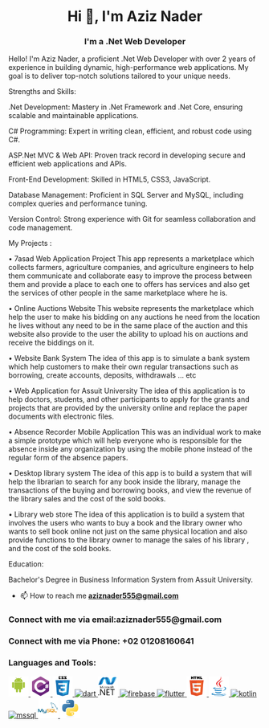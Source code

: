 <h1 align="center">Hi 👋, I'm Aziz Nader</h1>
<h3 align="center">I'm a .Net Web Developer</h3>

Hello! I'm Aziz Nader, a proficient .Net Web Developer with over 2 years of experience in building dynamic, high-performance web applications. My goal is to deliver top-notch solutions tailored to your unique needs.

Strengths and Skills:

.Net Development: Mastery in .Net Framework and .Net Core, ensuring scalable and maintainable applications.

C# Programming: Expert in writing clean, efficient, and robust code using C#.

ASP.Net MVC & Web API: Proven track record in developing secure and efficient web applications and APIs.

Front-End Development: Skilled in HTML5, CSS3, JavaScript.

Database Management: Proficient in SQL Server and MySQL, including complex queries and performance tuning.

Version Control: Strong experience with Git for seamless collaboration and code management.

My Projects :

•	7asad Web Application Project
	This app represents a marketplace which collects farmers, agriculture companies, and agriculture 
        engineers to help them communicate and collaborate easy to improve the process between them 
        and provide a place to each one to offers has services and also get the services of other people in 
        the same marketplace where he is.

•	Online Auctions Website
	This website represents the marketplace which help the user to make his bidding on any auctions 
        he need from the location he lives without any need to be in the same place of the auction and 
        this website also provide to the user the ability to upload his on auctions and receive the biddings 
        on it.

•	Website Bank System
	The idea of this app is to simulate a bank system which help customers to make their own regular 
        transactions such as borrowing, create accounts, deposits, withdrawals … etc

•	Web Application for Assuit University
	The idea of this application is to help doctors, students, and other participants to apply for the 
        grants and projects that are provided by the university online and replace the paper documents 
        with electronic files.

•	Absence Recorder Mobile Application
	This was an individual work to make a simple prototype which will help everyone who is 
        responsible for the absence inside any organization by using the mobile phone instead of the 
        regular form of the absence papers.

•	Desktop library system
	The idea of this app is to build a system that will help the librarian to search for any book inside the 
        library, manage the transactions of the buying and borrowing books, and view the revenue of the 
        library sales and the cost of the sold books.

•	Library web store
	The idea of this application is to build a system that involves the users who wants to buy a book 
        and the library owner who wants to sell book online not just on the same physical location and 
        also provide functions to the library owner to manage the sales of his library , and the cost of the 
        sold books.

Education:

Bachelor's Degree in Business Information System from Assuit University.
- 📫 How to reach me **aziznader555@gmail.com**

<h3 align="left">Connect with me via email:aziznader555@gmail.com</h3>
<h3 align="left">Connect with me via Phone: +02 01208160641 </h3>

</p>

<h3 align="left">Languages and Tools:</h3>
<p align="left"> <a href="https://developer.android.com" target="_blank" rel="noreferrer"> <img src="https://raw.githubusercontent.com/devicons/devicon/master/icons/android/android-original-wordmark.svg" alt="android" width="40" height="40"/> </a> <a href="https://www.w3schools.com/cs/" target="_blank" rel="noreferrer"> <img src="https://raw.githubusercontent.com/devicons/devicon/master/icons/csharp/csharp-original.svg" alt="csharp" width="40" height="40"/> </a> <a href="https://www.w3schools.com/css/" target="_blank" rel="noreferrer"> <img src="https://raw.githubusercontent.com/devicons/devicon/master/icons/css3/css3-original-wordmark.svg" alt="css3" width="40" height="40"/> </a> <a href="https://dart.dev" target="_blank" rel="noreferrer"> <img src="https://www.vectorlogo.zone/logos/dartlang/dartlang-icon.svg" alt="dart" width="40" height="40"/> </a> <a href="https://dotnet.microsoft.com/" target="_blank" rel="noreferrer"> <img src="https://raw.githubusercontent.com/devicons/devicon/master/icons/dot-net/dot-net-original-wordmark.svg" alt="dotnet" width="40" height="40"/> </a> <a href="https://firebase.google.com/" target="_blank" rel="noreferrer"> <img src="https://www.vectorlogo.zone/logos/firebase/firebase-icon.svg" alt="firebase" width="40" height="40"/> </a> <a href="https://flutter.dev" target="_blank" rel="noreferrer"> <img src="https://www.vectorlogo.zone/logos/flutterio/flutterio-icon.svg" alt="flutter" width="40" height="40"/> </a> <a href="https://www.w3.org/html/" target="_blank" rel="noreferrer"> <img src="https://raw.githubusercontent.com/devicons/devicon/master/icons/html5/html5-original-wordmark.svg" alt="html5" width="40" height="40"/> </a> <a href="https://www.java.com" target="_blank" rel="noreferrer"> <img src="https://raw.githubusercontent.com/devicons/devicon/master/icons/java/java-original.svg" alt="java" width="40" height="40"/> </a> <a href="https://kotlinlang.org" target="_blank" rel="noreferrer"> <img src="https://www.vectorlogo.zone/logos/kotlinlang/kotlinlang-icon.svg" alt="kotlin" width="40" height="40"/> </a> <a href="https://www.microsoft.com/en-us/sql-server" target="_blank" rel="noreferrer"> <img src="https://www.svgrepo.com/show/303229/microsoft-sql-server-logo.svg" alt="mssql" width="40" height="40"/> </a> <a href="https://www.mysql.com/" target="_blank" rel="noreferrer"> <img src="https://raw.githubusercontent.com/devicons/devicon/master/icons/mysql/mysql-original-wordmark.svg" alt="mysql" width="40" height="40"/> </a> <a href="https://www.python.org" target="_blank" rel="noreferrer"> <img src="https://raw.githubusercontent.com/devicons/devicon/master/icons/python/python-original.svg" alt="python" width="40" height="40"/> </a> </p>
